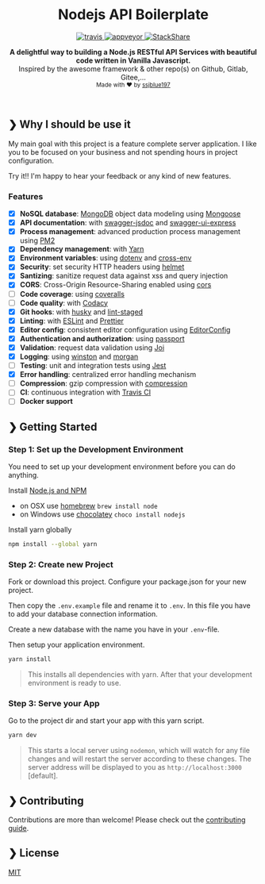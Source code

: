 
<h1 align="center">Nodejs API Boilerplate</h1>

<p align="center">
  <a href="https://github.com/ssjblue197/nodejs-template">
    <img src="https://travis-ci.org/w3tecch/express-typescript-boilerplate.svg?branch=master" alt="travis" />
  </a>
  <a href="https://github.com/ssjblue197/nodejs-template">
    <img src="https://ci.appveyor.com/api/projects/status/f8e7jdm8v58hcwpq/branch/master?svg=true&passingText=Windows%20passing&pendingText=Windows%20pending&failingText=Windows%20failing" alt="appveyor" />
  </a>
  <a href="https://github.com/ssjblue197/nodejs-template">
    <img src="https://img.shields.io/badge/tech-stack-0690fa.svg?style=flat" alt="StackShare" />
  </a>
</p>

<p align="center">
  <b>A delightful way to building a Node.js RESTful API Services with beautiful code written in Vanilla Javascript.</b></br>
  <span>Inspired by the awesome framework & other repo(s) on Github, Gitlab, Gitee,...</span></br>
  <sub>Made with ❤️ by <a href="https://www.facebook.com/ssjblue197">ssjblue197</a></sub>
</p>

<br />

## ❯ Why I should be use it

My main goal with this project is a feature complete server application.
I like you to be focused on your business and not spending hours in project configuration.

Try it!! I'm happy to hear your feedback or any kind of new features.

### Features

- [x] **NoSQL database**: [MongoDB](https://www.mongodb.com) object data modeling using [Mongoose](https://mongoosejs.com)
- [x] **API documentation**: with [swagger-jsdoc](https://github.com/Surnet/swagger-jsdoc) and [swagger-ui-express](https://github.com/scottie1984/swagger-ui-express)
- [x] **Process management**: advanced production process management using [PM2](https://pm2.keymetrics.io)
- [x] **Dependency management**: with [Yarn](https://yarnpkg.com)
- [x] **Environment variables**: using [dotenv](https://github.com/motdotla/dotenv) and [cross-env](https://github.com/kentcdodds/cross-env#readme)
- [x] **Security**: set security HTTP headers using [helmet](https://helmetjs.github.io)
- [x] **Santizing**: sanitize request data against xss and query injection
- [x] **CORS**: Cross-Origin Resource-Sharing enabled using [cors](https://github.com/expressjs/cors)
- [ ] **Code coverage**: using [coveralls](https://coveralls.io)
- [ ] **Code quality**: with [Codacy](https://www.codacy.com)
- [x] **Git hooks**: with [husky](https://github.com/typicode/husky) and [lint-staged](https://github.com/okonet/lint-staged)
- [x] **Linting**: with [ESLint](https://eslint.org) and [Prettier](https://prettier.io)
- [x] **Editor config**: consistent editor configuration using [EditorConfig](https://editorconfig.org)
- [x] **Authentication and authorization**: using [passport](http://www.passportjs.org)
- [x] **Validation**: request data validation using [Joi](https://github.com/hapijs/joi)
- [x] **Logging**: using [winston](https://github.com/winstonjs/winston) and [morgan](https://github.com/expressjs/morgan)
- [ ] **Testing**: unit and integration tests using [Jest](https://jestjs.io)
- [x] **Error handling**: centralized error handling mechanism
- [ ] **Compression**: gzip compression with [compression](https://github.com/expressjs/compression)
- [ ] **CI**: continuous integration with [Travis CI](https://travis-ci.org)
- [ ] **Docker support**

## ❯ Getting Started

### Step 1: Set up the Development Environment

You need to set up your development environment before you can do anything.

Install [Node.js and NPM](https://nodejs.org/en/download/)

- on OSX use [homebrew](http://brew.sh) `brew install node`
- on Windows use [chocolatey](https://chocolatey.org/) `choco install nodejs`

Install yarn globally

```bash
npm install --global yarn
```

### Step 2: Create new Project

Fork or download this project. Configure your package.json for your new project.

Then copy the `.env.example` file and rename it to `.env`. In this file you have to add your database connection information.

Create a new database with the name you have in your `.env`-file.

Then setup your application environment.

```bash
yarn install
```

> This installs all dependencies with yarn. After that your development environment is ready to use.

### Step 3: Serve your App

Go to the project dir and start your app with this yarn script.

```bash
yarn dev
```

> This starts a local server using `nodemon`, which will watch for any file changes and will restart the server according to these changes.
> The server address will be displayed to you as `http://localhost:3000` [default].

## ❯ Contributing

Contributions are more than welcome! Please check out the [contributing guide](CONTRIBUTING.md).

## ❯ License

[MIT](LICENSE)
